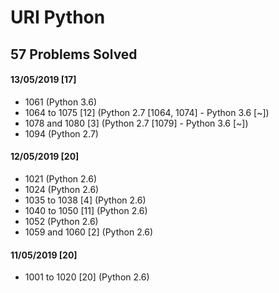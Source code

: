 # URI Python
## 57 Problems Solved

#### 13/05/2019 [17]
  - 1061 (Python 3.6)
  - 1064 to 1075 [12] (Python 2.7 [1064, 1074] - Python 3.6 [~])
  - 1078 and 1080 [3] (Python 2.7 [1079] - Python 3.6 [~])
  - 1094 (Python 2.7)

#### 12/05/2019 [20]
  - 1021 (Python 2.6)
  - 1024 (Python 2.6)
  - 1035 to 1038 [4] (Python 2.6)
  - 1040 to 1050 [11] (Python 2.6)
  - 1052 (Python 2.6)
  - 1059 and 1060 [2] (Python 2.6)

#### 11/05/2019 [20]
  - 1001 to 1020 [20] (Python 2.6)
